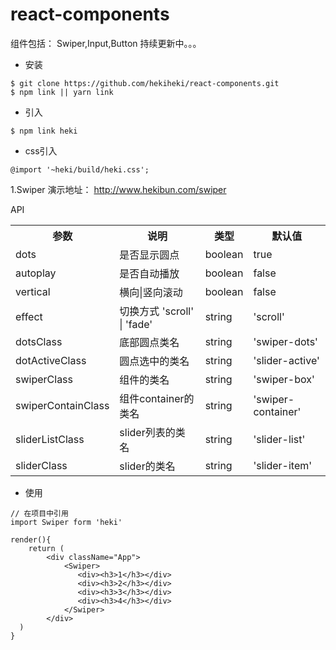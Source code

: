 # react-components

组件包括： Swiper,Input,Button
持续更新中。。。

* 安装

```
$ git clone https://github.com/hekiheki/react-components.git
$ npm link || yarn link
```

* 引入

```
$ npm link heki
```

* css引入

```
@import '~heki/build/heki.css';
```


1.Swiper  演示地址： <http://www.hekibun.com/swiper>
	
API

<table>
        <tr>
            <th>参数</th>
            <th>说明</th>
            <th>类型</th>
            <th>默认值</th>
        </tr>
        <tr>
            <td>dots</td>
            <td>是否显示圆点</td>
            <td>boolean</td>
            <td>true</td>
        </tr>
        <tr>
            <td>autoplay</td>
            <td>是否自动播放</td>
            <td>boolean</td>
            <td>false</td>
        </tr>
        <tr>
            <td>vertical</td>
            <td>横向|竖向滚动</td>
            <td>boolean</td>
            <td>false</td>
        </tr>
        <tr>
            <td>effect</td>
            <td>切换方式 'scroll' | 'fade'</td>
            <td>string</td>
            <td>'scroll'</td>
        </tr>
        <tr>
            <td>dotsClass</td>
            <td>底部圆点类名</td>
            <td>string</td>
            <td>'swiper-dots'</td>
        </tr>
        <tr>
            <td>dotActiveClass</td>
            <td>圆点选中的类名</td>
            <td>string</td>
            <td>'slider-active'</td>
        </tr>
        <tr>
            <td>swiperClass</td>
            <td>组件的类名</td>
            <td>string</td>
            <td>'swiper-box'</td>
        </tr>
        <tr>
            <td>swiperContainClass</td>
            <td>组件container的类名</td>
            <td>string</td>
            <td>'swiper-container'</td>
        </tr>
        <tr>
            <td>sliderListClass</td>
            <td>slider列表的类名</td>
            <td>string</td>
            <td>'slider-list'</td>
        </tr>
        <tr>
            <td>sliderClass</td>
            <td>slider的类名</td>
            <td>string</td>
            <td>'slider-item'</td>
        </tr>
</table>

* 使用

```
// 在项目中引用
import Swiper form 'heki'

render(){
	return (
		<div className="App">
    		<Swiper>
	           <div><h3>1</h3></div>
	           <div><h3>2</h3></div>
	           <div><h3>3</h3></div>
	           <div><h3>4</h3></div>
	        </Swiper>
  		</div>
  )
}
```

